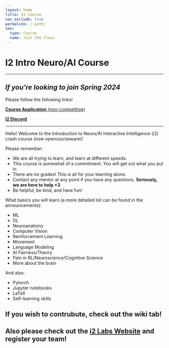 ```yaml
---
layout: home
title: I2 Course
nav_exclude: true
permalink: /:path/
seo:
  type: Course
  name: Just the Class
---
```


# I2 Intro Neuro/AI Course

---

## *If you're looking to join Spring 2024*

Please follow the following links!

[**Course Application** (non-competitive)](https://docs.google.com/forms/d/e/1FAIpQLSexY2wbBBAi99AHdyEj0qt0FTQwV7OT-ar53QwwXxisxWAOsg/viewform)

[**I2 Discord**](https://discord.com/invite/Ph8njzHedC)

---


Hello! Welcome to the Introduction to Neuro/AI Interactive Intelligence (i2) crash course (now opencourseware)!

Please remember:
- We are all trying to learn, and learn at different speeds.
- This course is somewhat of a commitment. You will get out what you put in
- There are no grades! This is all for your learning alone.
- Contact any mentor at any point if you have any questions. **Seriously, we are here to help <3**
- Be helpful, be kind, and have fun!

What basics you will learn (a more detailed list can be found in the announcements):
- ML
- DL
- Neuroanatomy
- Computer Vision
- Reinforcement Learning
- Movement
- Language Modeling
- AI Fairness/Theory
- Pain in RL/Neuroscience/Cognitive Science
- More about the brain

And also:
- Pytorch
- Jupyter notebooks
- LaTeX
- Self-learning skills

## If you wish to contrubute, check out the wiki tab!

## **Also please check out the [i2 Labs Website](https://i2-labs.org/) and register your team!**
